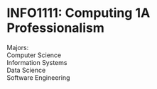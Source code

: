 # INFO1111: Computing 1A Professionalism
Majors:<br>
Computer Science<br> 
Information Systems<br>
Data Science<br>
Software Engineering

